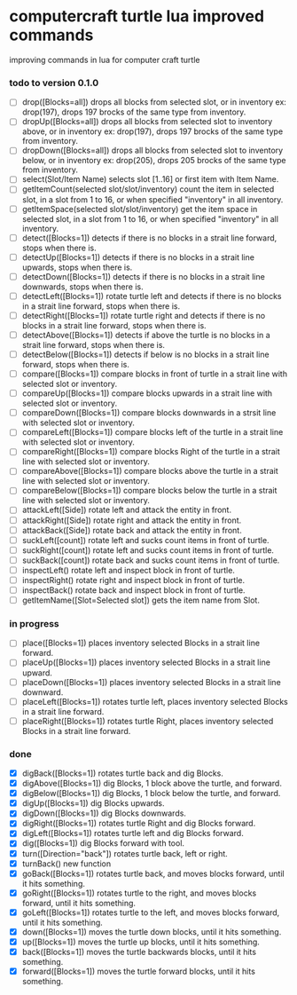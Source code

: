 # computercraft turtle lua improved commands

improving commands in lua for computer craft turtle

### todo to version 0.1.0

- [ ] drop([Blocks=all]) drops all blocks from selected slot, or in inventory ex: drop(197), drops 197 brocks of the same type from inventory.
- [ ] dropUp([Blocks=all]) drops all blocks from selected slot to inventory above, or in inventory ex: drop(197), drops 197 brocks of the same type from inventory.
- [ ] dropDown([Blocks=all]) drops all blocks from selected slot to inventory below, or in inventory ex: drop(205), drops 205 brocks of the same type from inventory.
- [ ] select(Slot/Item Name) selects slot [1..16] or first item with Item Name.
- [ ] getItemCount(selected slot/slot/inventory) count the item in selected slot, in a slot from 1 to 16, or when specified "inventory" in all inventory.
- [ ] getItemSpace(selected slot/slot/inventory) get the item space in selected slot, in a slot from 1 to 16, or when specified "inventory" in all inventory.
- [ ] detect([Blocks=1]) detects if there is no blocks in a strait line forward, stops when there is.
- [ ] detectUp([Blocks=1]) detects if there is no blocks in a strait line upwards, stops when there is.
- [ ] detectDown([Blocks=1]) detects if there is no blocks in a strait line downwards, stops when there is.
- [ ] detectLeft([Blocks=1]) rotate turtle left and detects if there is no blocks in a strait line forward, stops when there is.
- [ ] detectRight([Blocks=1]) rotate turtle right and detects if there is no blocks in a strait line forward, stops when there is.
- [ ] detectAbove([Blocks=1]) detects if above the turtle is no blocks in a strait line forward, stops when there is.
- [ ] detectBelow([Blocks=1]) detects if below is no blocks in a strait line forward, stops when there is.
- [ ] compare([Blocks=1]) compare blocks in front of turtle in a strait line with selected slot or inventory.
- [ ] compareUp([Blocks=1]) compare blocks upwards in a strait line with selected slot or inventory.
- [ ] compareDown([Blocks=1]) compare blocks downwards in a strsit line with selected slot or inventory.
- [ ] compareLeft([Blocks=1]) compare blocks left of the turtle in a strait line with selected slot or inventory.
- [ ] compareRight([Blocks=1]) compare blocks Right of the turtle in a strait line with selected slot or inventory.
- [ ] compareAbove([Blocks=1]) compare blocks above the turtle in a strait line with selected slot or inventory.
- [ ] compareBelow([Blocks=1]) compare blocks below the turtle in a strait line with selected slot or inventory.
- [ ] attackLeft([Side]) rotate left and attack the entity in front.
- [ ] attackRight([Side]) rotate right and attack the entity in front.
- [ ] attackBack([Side]) rotate back and attack the entity in front.
- [ ] suckLeft([count]) rotate left and sucks count items in front of turtle.
- [ ] suckRight([count]) rotate left and sucks count items in front of turtle.
- [ ] suckBack([count]) rotate back and sucks count items in front of turtle.
- [ ] inspectLeft() rotate left and inspect block in front of turtle.
- [ ] inspectRight() rotate right and inspect block in front of turtle.
- [ ] inspectBack() rotate back and inspect block in front of turtle.
- [ ] getItemName([Slot=Selected slot]) gets the item name from Slot.

### in progress

- [ ] place([Blocks=1]) places inventory selected Blocks in a strait line forward.
- [ ] placeUp([Blocks=1]) places inventory selected Blocks in a strait line upward.
- [ ] placeDown([Blocks=1]) places inventory selected Blocks in a strait line downward.
- [ ] placeLeft([Blocks=1]) rotates turtle left, places inventory selected Blocks in a strait line forward.
- [ ] placeRight([Blocks=1]) rotates turtle Right, places inventory selected Blocks in a strait line forward.

### done

- [x] digBack([Blocks=1]) rotates turtle back and dig Blocks.
- [x] digAbove([Blocks=1]) dig Blocks, 1 block above the turtle, and forward.
- [x] digBelow([Blocks=1]) dig Blocks, 1 block below the turtle, and forward.
- [x] digUp([Blocks=1]) dig Blocks upwards.
- [x] digDown([Blocks=1]) dig Blocks downwards.
- [x] digRight([Blocks=1]) rotates turtle Right and dig Blocks forward.
- [X] digLeft([Blocks=1]) rotates turtle left and dig Blocks forward.
- [x] dig([Blocks=1]) dig Blocks forward with tool.
- [X] turn([Direction="back"]) rotates turtle back, left or right.
- [x] turnBack() new function
- [x] goBack([Blocks=1]) rotates turtle back, and moves blocks forward, until it hits something.
- [x] goRight([Blocks=1]) rotates turtle to the right, and moves blocks forward, until it hits something.
- [x] goLeft([Blocks=1]) rotates turtle to the left, and moves blocks forward, until it hits something.
- [x] down([Blocks=1]) moves the turtle down blocks, until it hits something.
- [x] up([Blocks=1]) moves the turtle up blocks, until it hits something.
- [x] back([Blocks=1]) moves the turtle backwards blocks, until it hits something.
- [x] forward([Blocks=1]) moves the turtle forward blocks, until it hits something.

